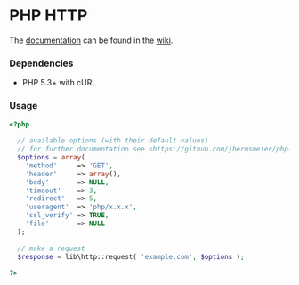 PHP HTTP
========

The [documentation] can be found in the [wiki].

[documentation]: https://github.com/jhermsmeier/php-http/wiki/Documentation
[wiki]: https://github.com/jhermsmeier/php-http/wiki

### Dependencies

- PHP 5.3+ with cURL

### Usage

```php
<?php
  
  // available options (with their default values)
  // for further documentation see <https://github.com/jhermsmeier/php-http/wiki>
  $options = array(
    'method'     => 'GET',
    'header'     => array(),
    'body'       => NULL,
    'timeout'    => 3,
    'redirect'   => 5,
    'useragent'  => 'php/x.x.x',
    'ssl_verify' => TRUE,
    'file'       => NULL
  );
  
  // make a request
  $response = lib\http::request( 'example.com', $options );
  
?>
```